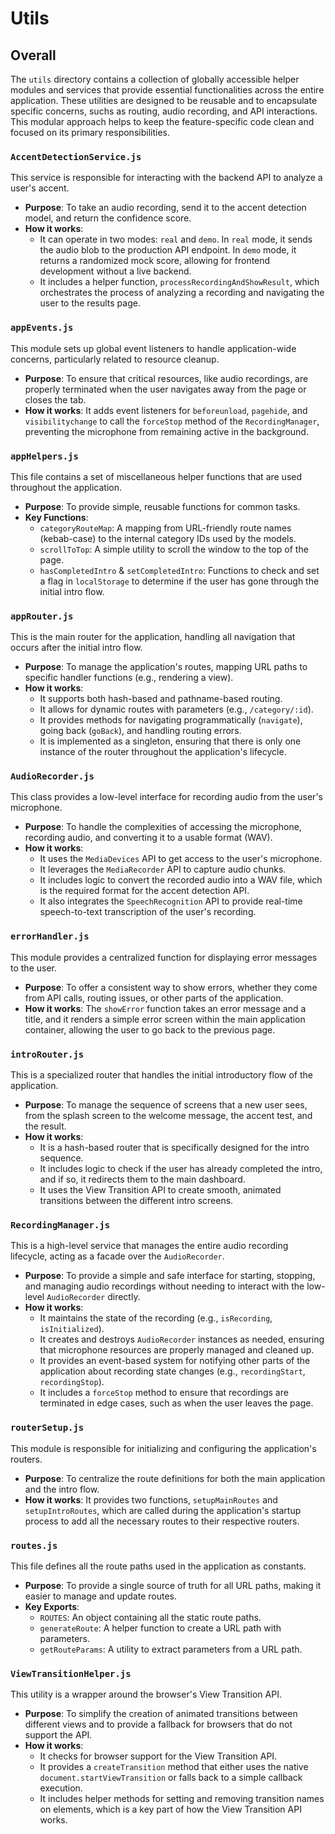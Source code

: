 # Utils

## Overall

The `utils` directory contains a collection of globally accessible helper modules and services that provide essential functionalities across the entire application. These utilities are designed to be reusable and to encapsulate specific concerns, suchs as routing, audio recording, and API interactions. This modular approach helps to keep the feature-specific code clean and focused on its primary responsibilities.

### `AccentDetectionService.js`

This service is responsible for interacting with the backend API to analyze a user's accent.

- **Purpose**: To take an audio recording, send it to the accent detection model, and return the confidence score.
- **How it works**: 
    - It can operate in two modes: `real` and `demo`. In `real` mode, it sends the audio blob to the production API endpoint. In `demo` mode, it returns a randomized mock score, allowing for frontend development without a live backend.
    - It includes a helper function, `processRecordingAndShowResult`, which orchestrates the process of analyzing a recording and navigating the user to the results page.

### `appEvents.js`

This module sets up global event listeners to handle application-wide concerns, particularly related to resource cleanup.

- **Purpose**: To ensure that critical resources, like audio recordings, are properly terminated when the user navigates away from the page or closes the tab.
- **How it works**: It adds event listeners for `beforeunload`, `pagehide`, and `visibilitychange` to call the `forceStop` method of the `RecordingManager`, preventing the microphone from remaining active in the background.

### `appHelpers.js`

This file contains a set of miscellaneous helper functions that are used throughout the application.

- **Purpose**: To provide simple, reusable functions for common tasks.
- **Key Functions**:
    - `categoryRouteMap`: A mapping from URL-friendly route names (kebab-case) to the internal category IDs used by the models.
    - `scrollToTop`: A simple utility to scroll the window to the top of the page.
    - `hasCompletedIntro` & `setCompletedIntro`: Functions to check and set a flag in `localStorage` to determine if the user has gone through the initial intro flow.

### `appRouter.js`

This is the main router for the application, handling all navigation that occurs after the initial intro flow.

- **Purpose**: To manage the application's routes, mapping URL paths to specific handler functions (e.g., rendering a view).
- **How it works**:
    - It supports both hash-based and pathname-based routing.
    - It allows for dynamic routes with parameters (e.g., `/category/:id`).
    - It provides methods for navigating programmatically (`navigate`), going back (`goBack`), and handling routing errors.
    - It is implemented as a singleton, ensuring that there is only one instance of the router throughout the application's lifecycle.

### `AudioRecorder.js`

This class provides a low-level interface for recording audio from the user's microphone.

- **Purpose**: To handle the complexities of accessing the microphone, recording audio, and converting it to a usable format (WAV).
- **How it works**:
    - It uses the `MediaDevices` API to get access to the user's microphone.
    - It leverages the `MediaRecorder` API to capture audio chunks.
    - It includes logic to convert the recorded audio into a WAV file, which is the required format for the accent detection API.
    - It also integrates the `SpeechRecognition` API to provide real-time speech-to-text transcription of the user's recording.

### `errorHandler.js`

This module provides a centralized function for displaying error messages to the user.

- **Purpose**: To offer a consistent way to show errors, whether they come from API calls, routing issues, or other parts of the application.
- **How it works**: The `showError` function takes an error message and a title, and it renders a simple error screen within the main application container, allowing the user to go back to the previous page.

### `introRouter.js`

This is a specialized router that handles the initial introductory flow of the application.

- **Purpose**: To manage the sequence of screens that a new user sees, from the splash screen to the welcome message, the accent test, and the result.
- **How it works**:
    - It is a hash-based router that is specifically designed for the intro sequence.
    - It includes logic to check if the user has already completed the intro, and if so, it redirects them to the main dashboard.
    - It uses the View Transition API to create smooth, animated transitions between the different intro screens.

### `RecordingManager.js`

This is a high-level service that manages the entire audio recording lifecycle, acting as a facade over the `AudioRecorder`.

- **Purpose**: To provide a simple and safe interface for starting, stopping, and managing audio recordings without needing to interact with the low-level `AudioRecorder` directly.
- **How it works**:
    - It maintains the state of the recording (e.g., `isRecording`, `isInitialized`).
    - It creates and destroys `AudioRecorder` instances as needed, ensuring that microphone resources are properly managed and cleaned up.
    - It provides an event-based system for notifying other parts of the application about recording state changes (e.g., `recordingStart`, `recordingStop`).
    - It includes a `forceStop` method to ensure that recordings are terminated in edge cases, such as when the user leaves the page.

### `routerSetup.js`

This module is responsible for initializing and configuring the application's routers.

- **Purpose**: To centralize the route definitions for both the main application and the intro flow.
- **How it works**: It provides two functions, `setupMainRoutes` and `setupIntroRoutes`, which are called during the application's startup process to add all the necessary routes to their respective routers.

### `routes.js`

This file defines all the route paths used in the application as constants.

- **Purpose**: To provide a single source of truth for all URL paths, making it easier to manage and update routes.
- **Key Exports**:
    - `ROUTES`: An object containing all the static route paths.
    - `generateRoute`: A helper function to create a URL path with parameters.
    - `getRouteParams`: A utility to extract parameters from a URL path.

### `ViewTransitionHelper.js`

This utility is a wrapper around the browser's View Transition API.

- **Purpose**: To simplify the creation of animated transitions between different views and to provide a fallback for browsers that do not support the API.
- **How it works**:
    - It checks for browser support for the View Transition API.
    - It provides a `createTransition` method that either uses the native `document.startViewTransition` or falls back to a simple callback execution.
    - It includes helper methods for setting and removing transition names on elements, which is a key part of how the View Transition API works.
